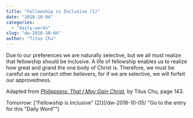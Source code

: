 ```yaml
---
title: "Fellowship is Inclusive (1)"
date: "2018-10-04"
categories: 
  - "daily-words"
slug: "dw-2018-10-04"
author: "Titus Chu"
---
```


Due to our preferences we are naturally selective, but we all must realize that fellowship should be inclusive. A life of fellowship enables us to realize how great and grand the one body of Christ is. Therefore, we must be careful as we contact other believers, for if we are selective, we will forfeit our approvedness.

Adapted from _[Philippians: That I May Gain Christ](/book-philippians/ "Go to the listing for this book"),_ by Titus Chu, page 143.

Tomorrow: [“Fellowship is Inclusive” (2)](/dw-2018-10-05/ "Go to the entry for this "Daily Word"")
